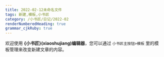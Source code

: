 ```yaml
---
title: 2022-02-12未命名文件 
tags: 新建,模板,小书匠
category: /小书匠/日记/2022-02
renderNumberedHeading: true
grammar_cjkRuby: true
---
```



欢迎使用 **{小书匠}(xiaoshujiang)编辑器**，您可以通过 `小书匠主按钮>模板` 里的模板管理来改变新建文章的内容。